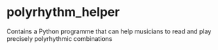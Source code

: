 # polyrhythm_helper
Contains a Python programme that can help musicians to read and play precisely polyrhythmic combinations
